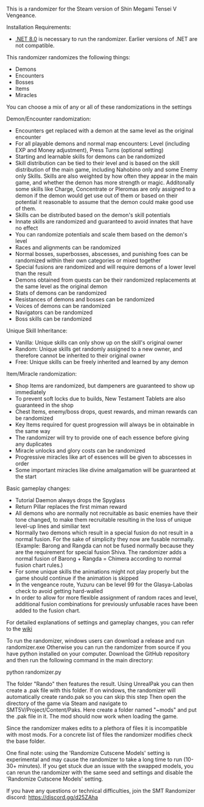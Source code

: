 This is a randomizer for the Steam version of Shin Megami Tensei V Vengeance.

Installation Requirements:
- [.NET 8.0](https://dotnet.microsoft.com/en-us/download) is necessary to run the randomizer. Earlier versions of .NET are not compatible.

This randomizer randomizes the following things:
- Demons
- Encounters
- Bosses
- Items
- Miracles

You can choose a mix of any or all of these randomizations in the settings

Demon/Encounter randomization:
- Encounters get replaced with a demon at the same level as the original encounter
- For all playable demons and normal map encounters: Level (including EXP and Money adjustment), Press Turns (optional setting)
- Starting and learnable skills for demons can be randomized
- Skill distribution can be tied to their level and is based on the skill distribution of the main game, including Nahobino only and some Enemy only Skills.
  Skills are also weighted by how often they appear in the main game, and whether the demon has more strength or magic.
  Additonally some skills like Charge, Concentrate or Pleromas are only assigned to a demon if the demon would get use out of them or based on their potential it reasonable to assume that the demon could make good use of them.
- Skills can be distributed based on the demon's skill potentials
- Innate skills are randomized and guaranteed to avoid innates that have no effect
- You can randomize potentials and scale them based on the demon's level
- Races and alignments can be randomized
- Normal bosses, superbosses, abscesses, and punishing foes can be randomized within their own categories or mixed together
- Special fusions are randomized and will require demons of a lower level than the result
- Demons obtained from quests can be their randomized replacements at the same level as the original demon
- Stats of demons can be randomized
- Resistances of demons and bosses can be randomized
- Voices of demons can be randomized
- Navigators can be randomized
- Boss skills can be randomized

Unique Skill Inheritance:
- Vanilla: Unique skills can only show up on the skill's original owner
- Random: Unique skills get randomly assigned to a new owner, and therefore cannot be inherited to their original owner
- Free: Unique skills can be freely inherited and learned by any demon

Item/Miracle randomization:
- Shop Items are randomized, but dampeners are guaranteed to show up immediately
- To prevent soft locks due to builds, New Testament Tablets are also guaranteed in the shop
- Chest Items, enemy/boss drops, quest rewards, and miman rewards can be randomized
- Key Items required for quest progression will always be in obtainable in the same way
- The randomizer will try to provide one of each essence before giving any duplicates
- Miracle unlocks and glory costs can be randomized
- Progressive miracles like art of essences will be given to abscesses in order
- Some important miracles like divine amalgamation will be guaranteed at the start

Basic gameplay changes:
- Tutorial Daemon always drops the Spyglass
- Return Pillar replaces the first miman reward
- All demons who are normally not recruitable as basic enemies have their tone changed, to make them recruitable resulting in the loss of unique level-up lines and similiar text
- Normally two demons which result in a special fusion do not result in a normal fusion. For the sake of simplicity they now are fusable normally.
  (Example: Barong and Rangda can not be fused normally because they are the requirement for special fusion Shiva. The randomizer adds a normal fusion of Barong + Rangda = Chimera according to normal fusion chart rules.)
- For some unique skills the animations might not play properly but the game should continue if the animation is skipped
- In the vengeance route, Yuzuru can be level 99 for the Glasya-Labolas check to avoid getting hard-walled
- In order to allow for more flexible assignment of random races and level, additional fusion combinations for previously unfusable races have been added to the fusion chart.

For detailed explanations of settings and gameplay changes, you can refer to the [wiki](https://github.com/Sjerver/smtVV-rando/wiki)

To run the randomizer, windows users can download a release and run randomizer.exe
Otherwise you can run the randomizer from source if you have python installed on your computer.
Download the GitHub repository and then run the following command in the main directory:

python randomizer.py

The folder "Rando" then features the result. Using UnrealPak you can then create a .pak file with this folder.
If on windows, the randomizer will automatically create rando.pak so you can skip this step
Then open the directory of the game via Steam and navigate to SMT5V/Project/Content/Paks.
Here create a folder named "~mods" and put the .pak file in it.
The mod should now work when loading the game.

Since the randomizer makes edits to a plethora of files it is incompatible with most mods. For a concrete list of files the randomizer modifies check the base folder.

One final note: using the 'Randomize Cutscene Models' setting is experimental and may cause the randomizer to take a long time to run (10-30+ minutes).
If you get stuck due an issue with the swapped models, you can rerun the randomizer with the same seed and settings and disable the 'Randomize Cutscene Models' setting.

If you have any questions or technical difficulties, join the SMT Randomizer discord: https://discord.gg/d25ZAha
